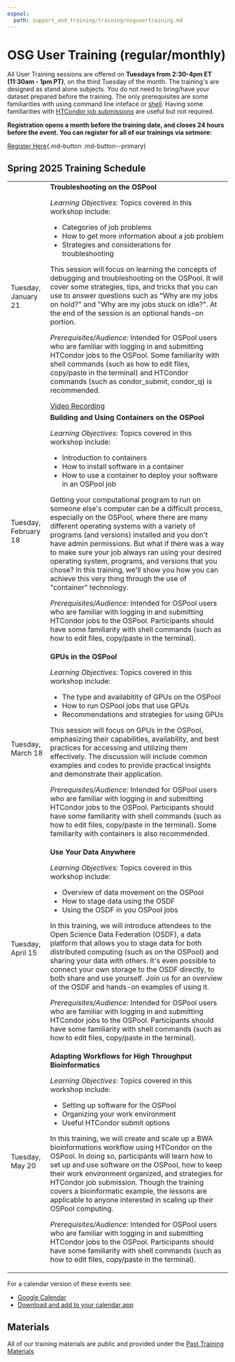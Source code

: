 ```yaml
---
ospool:
  path: support_and_training/training/osgusertraining.md
---
```


OSG User Training (regular/monthly) 
====================================

All User Training sessions are offered on **Tuesdays from 2:30-4pm ET (11:30am - 1pm PT)**, on the third Tuesday of the month. The training's are designed as stand alone subjects. You do not need to bring/have your dataset prepared before the training. The only prerequisites are some familiarities with using command line inteface or [shell](https://swcarpentry.github.io/shell-novice/). Having some familiarities with [HTCondor job submissions](https://portal.osg-htc.org/documentation/htc_workloads/workload_planning/htcondor_job_submission/) are useful but not required.  

**Registration opens a month before the training date, and closes 24 hours before the event. You can register for all of our trainings via setmore:**

<!-- <font size="15">[Register Here](https://osgfacilitation.setmore.com/#classes)</font> -->
[Register Here](https://osgfacilitation.setmore.com/#classes){.md-button .md-button--primary}

## Spring 2025 Training Schedule

<!-- Template for adding training row to the following table

  <tr>
      <td> Tuesday, __DATE_OF_TRAINING__</td>
      <td><b>__TITLE_OF_TRAINING__</b>
        <p><i>Learning Objectives:</i> Topics covered in this workshop include:</p>
        <ul>
            <li>__TOPIC_1__
            <li>__TOPIC_2__
            <li>__TOPIC_3__
        </ul>
        <p>__TRAINING_DESCRIPTION__</b></p>
        <p><i>Prerequisites/Audience:</i> __PREREQUISITES__</p>
      </td>
  </tr>

-->

<table>
  <tr>
      <td>Tuesday, January 21</td>
      <td><b>Troubleshooting on the OSPool</b>
        <p><i>Learning Objectives:</i> Topics covered in this workshop include:</p>
        <ul>
            <li>Categories of job problems
            <li>How to get more information about a job problem
            <li>Strategies and considerations for troubleshooting
        </ul>
        <p>This session will focus on learning the concepts of debugging and troubleshooting on the OSPool. It will cover some strategies, tips, and tricks that you can use to answer questions such as "Why are my jobs on hold?" and "Why are my jobs stuck on idle?". At the end of the session is an optional hands-on portion.</b></p>
        <p><i>Prerequisites/Audience:</i> Intended for OSPool users who are familiar with logging in and submitting HTCondor jobs to the OSPool. Some familiarity with shell commands (such as how to edit files, copy/paste in the terminal) and HTCondor commands (such as condor_submit, condor_q) is recommended.</p>
        <a class="md-button md-button--primary" href="https://www.youtube.com/watch?v=azA7-4cPYEY">Video Recording</a>
      </td>
  </tr>
  <tr>
      <td>Tuesday, February 18</td>
      <td><b>Building and Using Containers on the OSPool</b>
        <p><i>Learning Objectives:</i> Topics covered in this workshop include:</p>
        <ul>
            <li>Introduction to containers
            <li>How to install software in a container
            <li>How to use a container to deploy your software in an OSPool job
        </ul>
        <p>Getting your computational program to run on someone else's computer can be a difficult process, especially on the OSPool, where there are many different operating systems with a variety of programs (and versions) installed and you don't have admin permissions. But what if there was a way to make sure your job always ran using your desired operating system, programs, and versions that you chose? In this training, we'll show you how you can achieve this very thing through the use of "container" technology.</b></p>
        <p><i>Prerequisites/Audience:</i> Intended for OSPool users who are familiar with logging in and submitting HTCondor jobs to the OSPool. Participants should have some familiarity with shell commands (such as how to edit files, copy/paste in the terminal).</p>
      </td>
  </tr>
  <tr>
      <td>Tuesday, March 18</td>
      <td><b>GPUs in the OSPool</b>
        <p><i>Learning Objectives:</i> Topics covered in this workshop include:</p>
        <ul>
            <li>The type and availabitity of GPUs on the OSPool
            <li>How to run OSPool jobs that use GPUs
            <li>Recommendations and strategies for using GPUs
        </ul>
        <p>This session will focus on GPUs in the OSPool, emphasizing their capabilities, availability, and best practices for accessing and utilizing them effectively. The discussion will include common examples and codes to provide practical insights and demonstrate their application.</b></p>
        <p><i>Prerequisites/Audience:</i> Intended for OSPool users who are familiar with logging in and submitting HTCondor jobs to the OSPool. Participants should have some familiarity with shell commands (such as how to edit files, copy/paste in the terminal). Some familiarity with containers is also recommended.</p>
      </td>
  </tr>
  <tr>
      <td>Tuesday, April 15</td>
      <td><b>Use Your Data Anywhere</b>
        <p><i>Learning Objectives:</i> Topics covered in this workshop include:</p>
        <ul>
            <li>Overview of data movement on the OSPool
            <li>How to stage data using the OSDF
            <li>Using the OSDF in you OSPool jobs
        </ul>
        <p>In this training, we will introduce attendees to the Open Science Data Federation (OSDF), a data platform that allows you to stage data for both distributed computing (such as on the OSPool) and sharing your data with others. It's even possible to connect your own storage to the OSDF directly, to both share and use yourself. Join us for an overview of the OSDF and hands-on examples of using it. </b></p>
        <p><i>Prerequisites/Audience:</i> Intended for OSPool users who are familiar with logging in and submitting HTCondor jobs to the OSPool. Participants should have some familiarity with shell commands (such as how to edit files, copy/paste in the terminal).</p>
      </td>
  </tr>
  <tr>
      <td>Tuesday, May 20</td>
      <td><b>Adapting Workflows for High Throughput Bioinformatics</b>
        <p><i>Learning Objectives:</i> Topics covered in this workshop include:</p>
        <ul>
            <li>Setting up software for the OSPool
            <li>Organizing your work environment
            <li>Useful HTCondor submit options
        </ul>
        <p>In this training, we will create and scale up a BWA bioinformations workflow using HTCondor on the OSPool. In doing so, participants will learn how to set up and use software on the OSPool, how to keep their work environment organized, and strategies for HTCondor job submission. Though the training covers a bioinformatic example, the lessons are applicable to anyone interested in scaling up their OSPool computing.</b></p>
        <p><i>Prerequisites/Audience:</i> Intended for OSPool users who are familiar with logging in and submitting HTCondor jobs to the OSPool. Participants should have some familiarity with shell commands (such as how to edit files, copy/paste in the terminal).</p>
      </td>
  </tr>
</table>

For a calendar version of these events see:

* [Google Calendar](https://calendar.google.com/calendar/embed?src=c_f786e9455a56e4b1ea7aca0d15c88178fd0e309e92c3cf4767c268ea3e2fc884%40group.calendar.google.com&ctz=America%2FChicago)
* [Download and add to your calendar app](https://calendar.google.com/calendar/ical/c_f786e9455a56e4b1ea7aca0d15c88178fd0e309e92c3cf4767c268ea3e2fc884%40group.calendar.google.com/public/basic.ics)

## Materials

All of our training materials are public and provided under the [Past Training Materials](../materials/)

